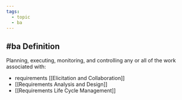 ```yaml
---
tags:
  - topic
  - ba
---
```

## #ba Definition
Planning, executing, monitoring, and controlling any or all of the work associated with:
- requirements [[Elicitation and Collaboration]]
- [[Requirements Analysis and Design]]
- [[Requirements Life Cycle Management]]
